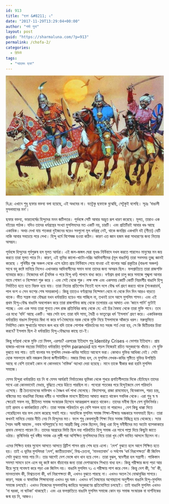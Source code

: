 ```yaml
---
id: 913
title: "ছফা &#8211; ২"
date: "2017-11-29T13:29:04+00:00"
author: "শর্মা লুনা"
layout: post
guid: "https://sharmaluna.com/?p=913"
permalink: /chofa-2/
categories:
  - রিভিউ
tags:
  - "আহমদ ছফা"
---
```


[![](/assets/images/wp-content/uploads/2017/11/3344221-b0afd5c6b94feac1.jpg)](/assets/images/wp-content/uploads/2017/11/3344221-b0afd5c6b94feac1.jpg)

বি.দ্র: এখানে শুধু ছফার বক্তব্য বলা হয়েছে, এই অধমের না। যতটুকু ছফাকে বুঝেছি, সেটুকুই বলেছি। সূত্রঃ ‘বাঙালী মুসলমানের মন’।

ছফার বক্তব্য, ভারতবর্ষের হিন্দুদের মনন জটিলতর। পূর্ববঙ্গে সেটি আবার অদ্ভূত রূপ ধারণ করেছে। মূলত, তারাও এক বইয়ের পাঠক। যদিও তাদের ধর্মগ্রন্থের সংখ্যা মুসলিমদের মত একটি নয়, চারটি। এবং প্রতিটিরই আবার খণ্ড আছে একাধিক। অথচ দেখা যায় শতকরা দুইজনের ঘরেও সবগুলো মূল ধর্মগ্রন্থ নেই, থাকে জনপ্রিয় একখানি বই (গীতা) যেটি নাকি আবার সবচেয়ে পরে লেখা। হিন্দু ধর্মে বিশেষজ্ঞ হওয়া কঠিন। কারণ এত জ্ঞান হজম করা সাধারণের জন্য নিতান্ত অসম্ভব।

পূর্ববঙ্গে হিন্দুদের পূর্বপুরুষ হল মূলত আর্যরা। এই জল-জঙ্গল ঘেরা ভূখণ্ড নির্বিবাদে দখল করতে পারলেও মানুষের মন জয় করতে তারা মূলত পারে নি। কারণ, এই ভূমির কালো-খাটো-দরিদ্র আদিবাসীদের (মূল বাঙালি) তারা সবসময় তুচ্ছ জ্ঞানই করেছে । পৃথিবীর শুষ্ক অঞ্চল থেকে এসে হঠাত প্রায় নির্বিবাদে পেয়ে যাওয়া এই বাংলার আর্দ্র প্রকৃতির (বাঙলা অঞ্চল) সাথে বহু কষ্টে মানিয়ে নিলেও এখানকার আদিবাসীদের সমান ভাবা তাদের জন্য অসম্ভব ছিল। ফলশ্রুতিতে তারা রাজশক্তি ব্যাবহার করে। নিজেদের ধর্ম (বৈদিক ও পরে হিন্দু ধর্ম) পালনে বাধ্য করে। বর্ণাশ্রম প্রথা চালু করে সমাজে শৃঙ্খলা আনার নামে শোষণ ও নিষ্পেষণ শুরু করে । এবং সেই থেকে শুরু। লক্ষ লক্ষ এবং একসময় কোটি কোটি নিম্নবর্গীয় বাঙালি হিন্দু নির্যাতিত হতে হতে বিরক্ত হয়ে যায়। তারা নিতান্ত প্রতিশোধ নিতেই দলে দলে বৌদ্ধ ধর্ম গ্রহণ করতে থাকে (শংকরাচার্য, পাল বংশ ও সেন বংশের শেষ সময়কাল)। কিন্তু তাতেও বর্ণাশ্রমের নিষ্পেষণ থেমে না থেকে দিন দিন আরও বাড়তে থাকে। ভীত সন্ত্রস্ত নয়া বৌদ্ধরা যখন ধর্মান্তরিত হয়েও পার পাচ্ছিল না, তখনই চলে আসে মুসলিম শাসন। এবং এই প্রথম হিন্দু-বৌদ্ধ বাঙালি অবলোকন করে তারা রাজশক্তির কাছ থেকে তলোয়ার এর আঘাত এবং ‘জানে পানি’ দুটোই পাচ্ছে। এবং এক সময় তারা শুনতে পেল রাজ প্রতিনিধির কাছ থেকে যে: এই চির বৈষম্য থেকে তারা মুক্তি পাবে। তবে এর মধ্যে ‘যদি’ আছে একটি। আর সেটা হল: তারা যদি সাম্য, মৈত্রী ও ভাতৃত্বের ধর্ম ‘ইসলাম’ গ্রহণ করে। একাধিকবার ধর্মান্তরিত বাঙাল বিন্দুমাত্র দ্বিধা না করে বর্ণ-বৈষম্যের নরক থেকে মুক্তি নিয়ে ইসলামকে আঁকড়ে ধরল। মরুভূমিতে নির্বাসিত কোন ক্ষুধার্তের সামনে জল ধরে যদি তাকে পোশাক পরিবর্তনের মত সহজ শর্ত দেয়া হয়, সে কি দ্বিতীয়বার চিন্তা করবে? ইসলাম ছিল ঐ ধর্মান্তরিত হিন্দু-বৌদ্ধদের কাছে তা-ই।

কিন্তু বর্ণপ্রথা থেকে মুক্তি তো মিলল, এরপর? এরপরের ইতিহাস শুধু Identity Crises এ ভোগার ইতিহাস। প্রায় হাজার-খানেক বছরের নির্যাতিত ধর্মান্তরিত মুসলিম paranoid হয়ে পড়ল নিজেরই রচিত অনুকরণের খাঁচায়। সে যুক্তি বুঝতে ভয় পায়। তাই বাংলার সব মুসলিম লেখক-কবির সাহিত্য আবেগে ভরা। কোথাও যুক্তির আধিক্য নেই। সেটা হোক সফলতম কবি নজরুল কিংবা জসীমউদ্দীন। মজার বিষয় হল, যে মুসলিম লেখক-কবির সৃষ্টিতে যুক্তির উপস্থিতি আছে বা বেশি তাকেই কোন না কোনভাবে ‘নাস্তিক’ অ্যাখ্যা দেয়া হয়েছে। মানে তাকে স্বীকার করা হয়নি মুসলিম সমাজে।

যেসব হিন্দুরা ধর্মান্তরিত হয় নি বা যেসব আর্যরাই নির্যাতকের ভূমিকা থেকে শুধরে প্রগতিশীলতার দিকে হেঁটেছেন তাদের সাথে এরা কোনভাবেই মেধায়, বুদ্ধিতে পেরে উঠতে পারছিল না। পনেরো শতকের পরে হিন্দুইজমে বেশ পরিবর্তন এসেছে। শ্রী চৈতন্যদেবের ভক্তিবাদ ও বৈষ্ণব ধর্ম পাখা মেলেছে। বিদ্যাসাগর, রাজা রামমোহন, বিবেকানন্দ, শরত চন্দ্র, বঙ্কিমের মত বাঙালিরা নিজের ধর্মীয় ও সামাজিক মানসে রীতিমত আঘাত করতে থাকেন সবদিক থেকে। এরা শুধু স্ব স্ব ক্ষেত্রেই সফল নয়, রীতিমত সমাজ সংস্কারক হিসেবে আত্মপ্রকাশ করতে থাকেন। তাদের মনীষা ছিল বেশ যুক্তিনির্ভর। তাই প্রভাব ও কার্যকারিতা বেশি। তারা সমাজ পরিবর্তনে খুব বেশি সফল হতে না পারলেও , বেশ কিছু ধাক্কা দিতে পেরেছিলেন যার ফল ভোগ করেছে সবাই পরে। অন্যদিকে মুসলিম সমাজ শিক্ষা-দীক্ষায় অন্ধকারে সবসময়ই ছিল। তারা কখনই মানিয়ে নেয়ার নীতি নেয় নি হিন্দুদের মত। ফলে শুধু কেবলামুখী শিক্ষা নিয়ে সমাজ বিচ্ছিন্ন হয়ে থেকেছে। স্যার সৈয়দ আলী আহমদ , নবাব সলিমুল্লাহ’র মত আগ্রহী কিছু লোক ছিলেন, কিন্তু এরা হিন্দু মনীষীদের মত অতটা ব্যাপকাকারে প্রভাব ফেলতে পারেন নি। তাদের আগ্রহের ভিত্তি ছিল নব্য পরিবর্তিত হিন্দু সমাজ এর সাথে পাল্লা দিয়ে কিছুটা জাতে ওঠার। কৃষিনির্ভর পূর্ব বঙ্গীয় সমাজ এর লুঙ্গী পরা অশিক্ষিত মুসলিমদের নিয়ে তারা খুব বেশি ভাবিত আসলে ছিলেন না।

এদের শিক্ষিত হবার সুযোগ আসতে আসতে ব্রিটিশ শাসন প্রায় শেষ হয়ে এলো। ‘দেশ’ বুঝতে হলে আগে শিক্ষিত হতে হয়। তাই এ ভূমির মুসলিমরা ‘দেশ’, জাতীয়তাবাদ’, বিশ্ব-চেতনা, ‘মানবতাবাদ’ ও সর্বশেষ ‘ধর্ম নিরপেক্ষতা’ কী জিনিস সেটা বুঝতে সময় পায় নি। তার আগেই দেশ ভেঙ্গে খান খান হয়ে গেল। তারা বুঝল, স্বদেশীরা হল সন্ত্রাসী। পাকিস্তান সমস্যা সামনে চলে এলে বহু কষ্টে জান বাঁচানোর জন্য তারা দেশাত্মবোধ শিখতে বাধ্য হল। কিন্তু পরীক্ষার জন্য পড়া আর ধীরে সুস্থে গবেষণা করে পড়া এক জিনিস নয়। বাঙালি মুসলিম ৭১ এ পরীক্ষায় পাশ করে গেল। কিন্তু দেশ কী, ‘মা’ কী, মানবতাবাদ কী, বিশ্বচেতনা কী, ধর্ম নিরপেক্ষতা কী, এখনও বুঝতে পারছে না। এখনও অতল থৈ বোঝাবুঝির সাগরে। কারণ, সহজ ও স্বাভাবিক শিক্ষাব্যবস্থা এখনও দূর অস্ত। এখনও বর্ণ বৈষম্যের অগোছালো অনুশীলন বাঙালি হিন্দু-মুসলিম সমাজে চলছেই। এখনও নিজেদের মুসলমানিত্ব জাহিরে অনুকরণের প্রতিযোগিতা চলছেই। তাই বাঙালি মুসলিম এখনও ‘না ঘরকা, না ঘাটকা’ থাকছেই। এবং এর ফলশ্রুতিতে বাঙালি মুসলিম সমাজে কোন বড় সমাজ সংস্কারক বা দার্শনিকের জন্ম হয় নি, আজও।
